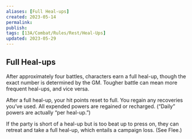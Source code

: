 ```yaml
---
aliases: [Full Heal-ups]
created: 2023-05-14
permalink: 
publish: 
tags: [13A/Combat/Rules/Rest/Heal-Ups]
updated: 2023-05-29
---
```


## Full Heal-ups

After approximately four battles, characters earn a full heal-up, though the exact number is determined by the GM. Tougher battle can mean more frequent heal-ups, and vice versa.

After a full heal-up, your hit points reset to full. You regain any recoveries you’ve used. All expended powers are regained or recharged. (“Daily” powers are actually “per heal-up.”)

If the party is short of a heal-up but is too beat up to press on, they can retreat and take a full heal-up, which entails a campaign loss. (See Flee.)

